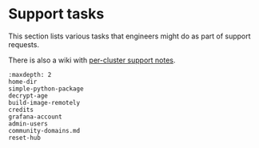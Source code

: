 # Support tasks

This section lists various tasks that engineers might do as part of support
requests.

There is also a wiki with [per-cluster support notes](https://github.com/2i2c-org/infrastructure/wiki/Per-Cluster-Support-Notes).

```{toctree}
:maxdepth: 2
home-dir
simple-python-package
decrypt-age
build-image-remotely
credits
grafana-account
admin-users
community-domains.md
reset-hub
```
